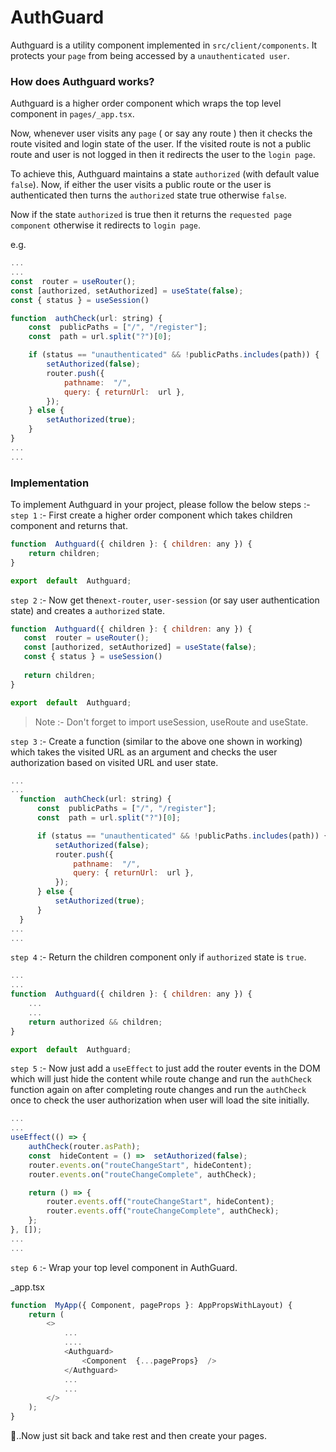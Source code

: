 # AuthGuard

Authguard is a utility component implemented in `src/client/components`. It protects your `page` from being accessed by a `unauthenticated user`.

### How does Authguard works?
Authguard is a higher order component which wraps the top level component in `pages/_app.tsx`. 

Now, whenever user visits any `page` ( or say any route ) then it checks the route visited and login state of the user. If the visited route is not a public route and user is not logged in then it redirects the user to the `login page`. 

To achieve this, Authguard maintains a state `authorized` (with default value `false`). Now, if either the user visits a public route or the user is authenticated then turns the `authorized` state true otherwise `false`.

Now if the state `authorized` is true then it returns the `requested page component` otherwise it redirects to `login page`.

e.g.
```javascript
...
...
const  router = useRouter();
const [authorized, setAuthorized] = useState(false);
const { status } = useSession()

function  authCheck(url: string) {
	const  publicPaths = ["/", "/register"];
	const  path = url.split("?")[0];

	if (status == "unauthenticated" && !publicPaths.includes(path)) {
		setAuthorized(false);
		router.push({
			pathname:  "/",
			query: { returnUrl:  url },
		});
	} else {
		setAuthorized(true);
	}
}
...
...
```

### Implementation
To implement Authguard in your project, please follow the below steps :-
`step 1` :- First create a higher order component which takes children component and returns that.
```javascript
function  Authguard({ children }: { children: any }) {
	return children;
}

export  default  Authguard;
```

`step 2` :- Now get the`next-router`, `user-session` (or say user authentication state) and creates a `authorized` state.

 ```javascript
function  Authguard({ children }: { children: any }) {
	const  router = useRouter();
	const [authorized, setAuthorized] = useState(false);
	const { status } = useSession()
	
	return children;
}

export  default  Authguard;
```
> Note :- Don't forget to import useSession, useRoute and useState.

`step 3` :- Create a function (similar to the above one shown in working) which takes the visited URL as an argument and checks the user authorization based on visited URL and user state.

  ```javascript
...
...
	function  authCheck(url: string) {
		const  publicPaths = ["/", "/register"];
		const  path = url.split("?")[0];
 
		if (status == "unauthenticated" && !publicPaths.includes(path)) {
			setAuthorized(false);
			router.push({
				pathname:  "/",
				query: { returnUrl:  url },
			});
		} else {
			setAuthorized(true);
		}
	}
...
...
```

`step 4` :- Return the children component only if `authorized` state is `true`.
```javascript
...
...
function  Authguard({ children }: { children: any }) {
	...
	...
	return authorized && children;
}

export  default  Authguard;
```
`step 5` :- Now just add a `useEffect` to just add the router events in the DOM which will just hide the content while route change and run the `authCheck` function again on after completing route changes and run the `authCheck` once to check the user authorization when user will load the site initially.

```javascript
...
...
useEffect(() => {
	authCheck(router.asPath);
	const  hideContent = () =>  setAuthorized(false);
	router.events.on("routeChangeStart", hideContent);
	router.events.on("routeChangeComplete", authCheck);

	return () => {
		router.events.off("routeChangeStart", hideContent);
		router.events.off("routeChangeComplete", authCheck);
	};
}, []);
...
...
```

`step 6` :- Wrap your top level component in AuthGuard.

_app.tsx
```javascript
function  MyApp({ Component, pageProps }: AppPropsWithLayout) {
	return (
		<>
			...
			....
			<Authguard>
				<Component  {...pageProps}  />
			</Authguard>
			...
			...
		</>
	);
}
```
🥳..Now just sit back and take rest and then create your pages.

